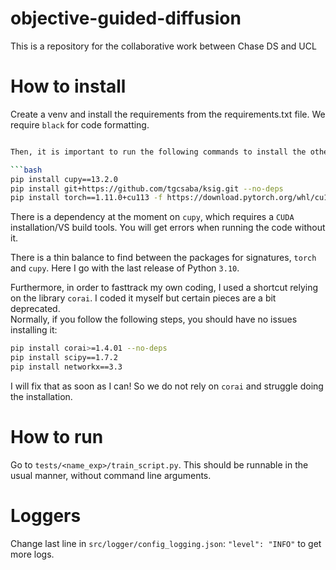 # objective-guided-diffusion
This is a repository for the collaborative work between Chase DS and UCL


# How to install

Create a venv and install the requirements from the requirements.txt file.
We require `black` for code formatting.

```bash

Then, it is important to run the following commands to install the other dependencies (and which cannot be added to the requirements file directly):

```bash
pip install cupy==13.2.0
pip install git+https://github.com/tgcsaba/ksig.git --no-deps
pip install torch==1.11.0+cu113 -f https://download.pytorch.org/whl/cu113/torch_stable.html
```
There is a dependency at the moment on `cupy`, which requires a `CUDA` installation/VS build tools. You will get errors when running the code without it.

There is a thin balance to find between the packages for signatures, `torch` and `cupy`.
Here I go with the last release of Python `3.10`.

Furthermore, in order to fasttrack my own coding, I used a shortcut relying on the library `corai`. I coded it myself
but certain pieces are a bit deprecated.  
Normally, if you follow the following steps, you should have no issues installing it:

```bash
pip install corai>=1.4.01 --no-deps
pip install scipy==1.7.2
pip install networkx==3.3
```

I will fix that as soon as I can! So we do not rely on `corai` and struggle doing the installation.

# How to run

Go to `tests/<name_exp>/train_script.py`. This should be runnable in the usual manner, without command line arguments.

# Loggers
Change last line in `src/logger/config_logging.json`: `"level": "INFO"` to get more logs.